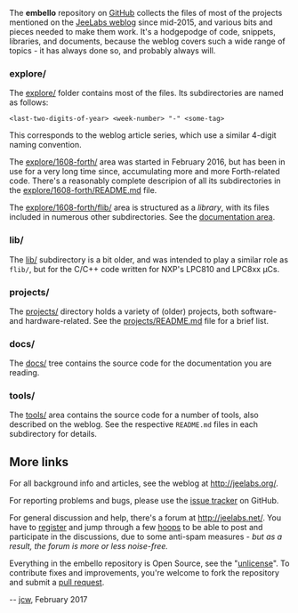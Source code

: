 The **embello** repository on [GitHub](https://github.com/jeelabs/embello/)
collects the files of most of the projects mentioned on the [JeeLabs
weblog](http://jeelabs.org/) since mid-2015, and various bits and pieces needed
to make them work. It's a hodgepodge of code, snippets, libraries, and
documents, because the weblog covers such a wide range of topics - it has always
done so, and probably always will.

### explore/

The [explore/](https://github.com/jeelabs/embello/tree/master/explore/) folder
contains most of the files. Its subdirectories are named as follows:

    <last-two-digits-of-year> <week-number> "-" <some-tag>

This corresponds to the weblog article series, which use a similar 4-digit
naming convention.

The
[explore/1608-forth/](https://github.com/jeelabs/embello/tree/master/explore/1608-forth/)
area was started in February 2016, but has been in use for a very long time
since, accumulating more and more Forth-related code. There's a reasonably
complete descripion of all its subdirectories in the
[explore/1608-forth/README.md](https://github.com/jeelabs/embello/tree/master/explore/1608-forth/README.md)
file.

The
[explore/1608-forth/flib/](https://github.com/jeelabs/embello/tree/master/explore/1608-forth/flib/)
area is structured as a _library_, with its files included in numerous other
subdirectories. See the [documentation area](/flib/).

### lib/

The [lib/](https://github.com/jeelabs/embello/tree/master/lib/) subdirectory is
a bit older, and was intended to play a similar role as `flib/`, but for the
C/C++ code written for NXP's LPC810 and LPC8xx µCs.

### projects/

The [projects/](https://github.com/jeelabs/embello/tree/master/projects/)
directory holds a variety of (older) projects, both software- and
hardware-related. See the
[projects/README.md](https://github.com/jeelabs/embello/tree/master/projects/README.md)
file for a brief list.

### docs/

The [docs/](https://github.com/jeelabs/embello/tree/master/docs/) tree
contains the source code for the documentation you are reading.

### tools/

The [tools/](https://github.com/jeelabs/embello/tree/master/tools/) area
contains the source code for a number of tools, also described on the weblog.
See the respective `README.md` files in each subdirectory for details.

## More links

For all background info and articles, see the weblog at <http://jeelabs.org/>.

For reporting problems and bugs, please use the [issue
tracker](https://github.com/jeelabs/embello/issues) on GitHub.

For general discussion and help, there's a forum at <http://jeelabs.net/>.  You
have to [register](http://jeelabs.net/account/register) and jump through a few
[hoops](http://jeelabs.net/boards/11/topics/5690) to be able to post and
participate in the discussions, due to some anti-spam measures - _but as a
result, the forum is more or less noise-free._

Everything in the embello repository is Open Source, see the
"[unlicense](https://github.com/jeelabs/embello/blob/master/UNLICENSE)".  To
contribute fixes and improvements, you're welcome to fork the repository and
submit a [pull request](https://help.github.com/articles/about-pull-requests/).

-- [jcw](http://jeelabs.org/about/), February 2017
